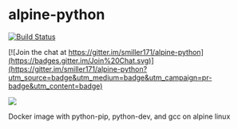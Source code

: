 # alpine-python

[![Build Status](https://travis-ci.org/smiller171/alpine-python.svg)](https://travis-ci.org/smiller171/alpine-python)

[![Join the chat at https://gitter.im/smiller171/alpine-python](https://badges.gitter.im/Join%20Chat.svg)](https://gitter.im/smiller171/alpine-python?utm_source=badge&utm_medium=badge&utm_campaign=pr-badge&utm_content=badge)

<a href="https://zenhub.io"><img src="https://raw.githubusercontent.com/ZenHubIO/support/master/zenhub-badge.png"></a>

Docker image with python-pip, python-dev, and gcc on alpine linux
